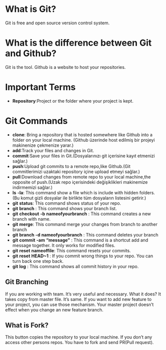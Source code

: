 # What is Git?

Git is free and open source version control system.

# What is the difference between Git and Github?

Git is the tool. Github is a website to host your repositories.

# Important Terms
* **Repository**:Project or the folder where your project is kept.

# Git Commands

* **clone**: Bring a repository that is hosted somewhere like Github into a folder on your local machine. (Github üzerinde host edilmiş bir projeyi makinenize çekmenize yarar.)
* **add**:Track your files and changes in Git.
* **commit**:Save your files in Git.(Dosyalarınızı git içerisine kayıt etmenizi sağlar.)
* **push**:Upload git commits to a remote repo,like Github.(Git commitlerimizi uzaktaki repository içine upload etmeyi sağlar.)
* **pull**:Download changes from remote repo to your local machine,the opposite of push.(Uzak repo içerisindeki değişiklikleri makinemize indirmemizi sağlar.)
* **ls** **-la**: This command show a file which is include with hidden folders. (Bu komut gizli dosyalar ile birlikte tüm dosyaların listesini getirir.)
* **git** **status**: This command shows status of your repo. 
* **git** **branch** : This command shows your branch list.
* **git** **checkout** **-b** **nameofyourbranch** :  This command creates a new branch with name.
* **git** **merge**: This command merge your changes from branch to another branch
* **git** **branch** **-d** **nameofyourbranch** : This command deletes your branch
* **git** **commit** **-am** **“message”** : This command is a shortcut add and message together. It only works for modified files.
* **git** **reset** **nameoffile**: This command resets your commits.
* **git** **reset** **HEAD~1** : If you commit wrong things to your repo. You can turn back  one step back.
* **git** **log** : This command shows all commit history in your repo.


## Git Branching

If you are working with team. It’s very useful and necessary. What it does? It  takes copy from master file. It’s same. If you want to add new feature to your project, you can use those mechanism. Your master project doesn’t effect when you change an new feature branch.

## What is Fork?

This button copies the repository to your local machine. If you don’t any access other persons repos. You have to fork and send PR(Pull request).
